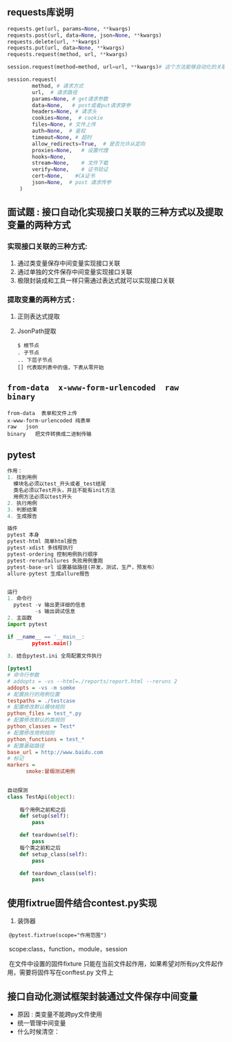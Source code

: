 ## requests库说明

```python
requests.get(url, params=None, **kwargs)
requests.post(url, data=None, json=None, **kwargs)
requests.delete(url, **kwargs)
requests.put(url, data=None, **kwargs)
requests.request(method, url, **kwargs)

session.request(method=method, url=url, **kwargs)# 这个方法能够自动化的关联cookie的接口

session.request(
        method, # 请求方式
        url,  # 请求路径
        params=None, # get请求参数
        data=None,   # post或者put请求穿参
        headers=None, # 请求头
        cookies=None,  # cookie
        files=None, # 文件上传
        auth=None,  # 鉴权
        timeout=None, # 超时
        allow_redirects=True,  # 是否允许从定向
        proxies=None,   # 设置代理
        hooks=None,
        stream=None,    # 文件下载
        verify=None,    # 证书验证
        cert=None,    #CA证书
        json=None,  # post 请求传参
    )
```

## 面试题 : 接口自动化实现接口关联的三种方式以及提取变量的两种方式

### 实现接口关联的三种方式:

1.  通过类变量保存中间变量实现接口关联
2. 通过单独的文件保存中间变量实现接口关联
3. 极限封装成和工具一样只需通过表达式就可以实现接口关联

### 提取变量的两种方式 : 

1. 正则表达式提取
2. JsonPath提取

      ```
      $ 根节点
      . 子节点
      .. 下层子节点
      [] 代表取列表中的值，下表从零开始
      ```

## `from-data  x-www-form-urlencoded  raw    binary`

```
from-data  表单和文件上传
x-www-form-urlencoded 纯表单
raw   json
binary   把文件转换成二进制传输
```

## pytest

```python
作用：
1. 找到用例
  模块名必须以test_开头或者_test结尾
  类名必须以Test开头，并且不能有init方法
  用例方法必须以test开头
2. 执行用例
3. 判断结果
4. 生成报告

插件
pytest 本身
pytest-html 简单html报告
pytest-xdist 多线程执行
pytest-ordering 控制用例执行顺序
pytest-rerunfailures 失败用例重跑
pytest-base-url 设置基础路径(并发，测试，生产，预发布）
allure-pytest 生成allure报告


运行
1. 命令行
  pytest -v 输出更详细的信息
         -s 输出调试信息
2. 主函数
import pytest

if __name__ == '__main__:
        pytest.main()
  
3. 结合pytest.ini 全局配置文件执行
```

```ini
[pytest]
# 命令行参数
# addopts = -vs --html=./reports/report.html --reruns 2
addopts = -vs -m somke
# 配置执行的用例位置
testpaths = ./testcase
# 配置修改默认模块规则
python_files = test_*.py
# 配置修改默认的类规则
python_classes = Test*
# 配置修改用例规则
python_functions = test_*
# 配置基础路径
base_url = http://www.baidu.com
# 标记
markers =
      smoke:冒烟测试用例
      
```

```python
自动探测
class TestApi(object):
    
    每个用例之前和之后
    def setup(self):
        pass

    def teardown(self):
        pass
    每个类之前和之后
    def setup_class(self):
        pass

    def teardown_class(self):
        pass
```

## 使用fixtrue固件结合contest.py实现

1. 装饰器

​     `@pytest.fixtrue(scope="作用范围")`

​      scope:class，function，module，session

​    在文件中设置的固件fixture 只能在当前文件起作用，如果希望对所有py文件起作用，需要将固件写在conftest.py 文件上



## 接口自动化测试框架封装通过文件保存中间变量

* 原因 : 类变量不能跨py文件使用
* 统一管理中间变量
* 什么时候清空：



